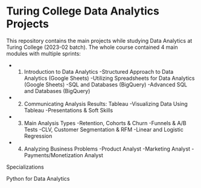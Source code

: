 # Turing College Data Analytics Projects

This repository contains the main projects while studying Data Analytics at Turing College (2023-02 batch). The whole course contained 4 main modules with multiple sprints:

* 1. Introduction to Data Analytics
-Structured Approach to Data Analytics (Google Sheets)
-Utilizing Spreadsheets for Data Analytics (Google Sheets)
-SQL and Databases (BigQuery)
-Advanced SQL and Databases (BigQuery)


* 2. Communicating Analysis Results: Tableau
-Visualizing Data Using Tableau
-Presentations & Soft Skills


* 3. Main Analysis Types
-Retention, Cohorts & Churn
-Funnels & A/B Tests
-CLV, Customer Segmentation & RFM
-Linear and Logistic Regression

* 4. Analyzing Business Problems
-Product Analyst
-Marketing Analyst
-Payments/Monetization Analyst


Specializations

Python for Data Analytics
